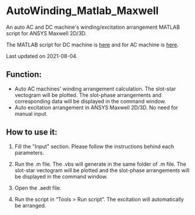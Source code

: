 # AutoWinding_Matlab_Maxwell
An auto AC and DC machine's winding/excitation arrangement MATLAB script for ANSYS Maxwell 2D/3D.

The MATLAB script for DC machine is [here](https://github.com/jiangmy97/AutoWinding_Matlab_Maxwell/blob/main/AutoWindingDC.m) and for AC machine is [here](https://github.com/jiangmy97/AutoWinding_Matlab_Maxwell/blob/main/AutoWindingAC.m).  

Last updated on 2021-08-04.

## Function:
* Auto AC machines' winding arrangement calculation. The slot-star vectogram will be plotted. The slot-phase arrangements and corresponding data will be displayed in the command window. 
* Auto excitation arrangement in ANSYS Maxwell 2D/3D. No need for manual input.

## How to use it:
1.	Fill the "Input" section. Please follow the instructions behind each parameters.

2.	Run the .m file. The .vbs will generate in the same folder of .m file. The slot-star vectogram will be plotted and the slot-phase arrangements will be displayed in the command window.

3.	Open the .aedt file.
 
4.	Run the script in “Tools > Run script”. The excitation will automatically be arranged.
